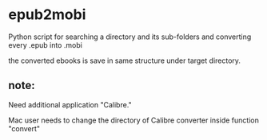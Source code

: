 # epub2mobi
Python script for searching a directory and its sub-folders and converting every .epub into .mobi  

the converted ebooks is save in same structure under target directory.  

## note:  

Need additional application "Calibre."  

Mac user needs to change the directory of Calibre converter inside function "convert" 

